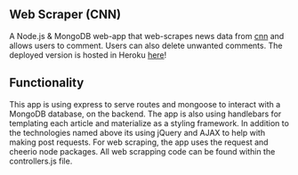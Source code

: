##  Web Scraper (CNN)  
A Node.js & MongoDB web-app that web-scrapes news data from [cnn](https://www.cnn.com/) and allows users to comment. Users can also delete unwanted comments. The deployed version is hosted in Heroku [here](https://webscrapercnn.herokuapp.com/)!

##  Functionality

This app is using express to serve routes and mongoose to interact with a MongoDB database, on the backend. The app is also using handlebars for templating each article and materialize as a styling framework. In addition to the technologies named above its using jQuery and AJAX to help with making post requests. For web scraping, the app uses the request and cheerio node packages. All web scrapping code can be found within the controllers.js file.

